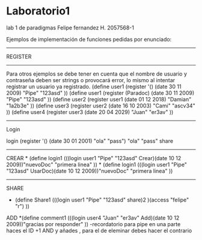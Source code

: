 # Laboratorio1
 lab 1 de paradigmas 
Felipe fernandez H.
2057568-1

Ejemplos de implementación de funciones pedidas por enunciado:

*******************************************************************
REGISTER
*******************************************************************
Para otros ejemplos se debe tener en cuenta que el nombre de usuario y contraseña
deben ser strings o provocará error, lo mismo al intentar registrar un usuario
ya registrado.
(define user1 (register '() (date 30 11 2009) "Pipe" "123asd" ))
(define user1 (register (Paradoc) (date 30 11 2009) "Pipe" "123asd" ))
(define user2 (register user1 (date 01 12 2018) "Damian" "1a2b3e" ))
(define user3 (register user2 (date 16 10 2003) "Cami" "ascv34" ))
(define user4 (register user3 (date 20 04 2029) "Juan" "er3av" ))
******************************************************************
Login

login (register '() (date 30 01 2001) "ola" "pass") "ola" "pass" share

*****************************************************************
CREAR
*
(define login1 (((login user1 "Pipe" "123asd" Crear)(date 10 12 2009))"nuevoDoc" "primera linea" ))
*
(define login1 (((login user1 "Pipe" "123asd" UsarDoc)(date 10 12 2009))"nuevoDoc" "primera linea" ))
*********************************************************************
SHARE

* (define Share1 (((login user1 "Pipe" "123asd" share)2 )(access "felipe" "r") ))

ADD
*(define comment1 (((login user4 "Juan" "er3av" Add)(date 10 12 2009))"gracias por responder" ))
-recordatorio para pipe en una parte haces el ID +1 AND y añades , para el de eleminar debes hacer el contrario 